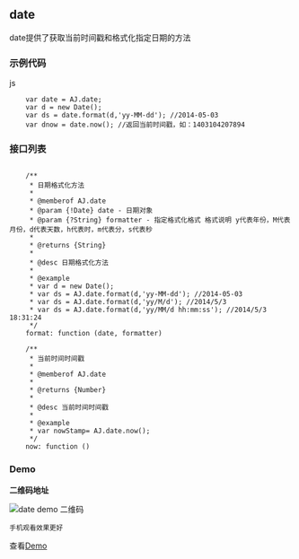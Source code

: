 ## date
date提供了获取当前时间戳和格式化指定日期的方法

### 示例代码
js
```
	var date = AJ.date;
	var d = new Date();
	var ds = date.format(d,'yy-MM-dd'); //2014-05-03
	var dnow = date.now(); //返回当前时间戳，如：1403104207894
```

### 接口列表

```

	/**
	 * 日期格式化方法
	 *
	 * @memberof AJ.date
	 * @param {!Date} date - 日期对象
	 * @param {?String} formatter - 指定格式化格式 格式说明 y代表年份，M代表月份，d代表天数，h代表时，m代表分，s代表秒
	 *
	 * @returns {String}
	 *
	 * @desc 日期格式化方法
	 *
	 * @example
	 * var d = new Date();
	 * var ds = AJ.date.format(d,'yy-MM-dd'); //2014-05-03
	 * var ds = AJ.date.format(d,'yy/M/d'); //2014/5/3
	 * var ds = AJ.date.format(d,'yy/MM/d hh:mm:ss'); //2014/5/3 18:31:24
	 */
	format: function (date, formatter)
	
	/**
	 * 当前时间时间戳
	 *
	 * @memberof AJ.date
	 *
	 * @returns {Number}
	 *
	 * @desc 当前时间时间戳
	 *
	 * @example
	 * var nowStamp= AJ.date.now();
	 */
	now: function ()

```

### Demo
**二维码地址**

![date demo 二维码](https://i.alipayobjects.com/i/localhost/png/201407/2zkAtpcKS7.png)

`手机观看效果更好`

查看[Demo](../examples/date.html)
